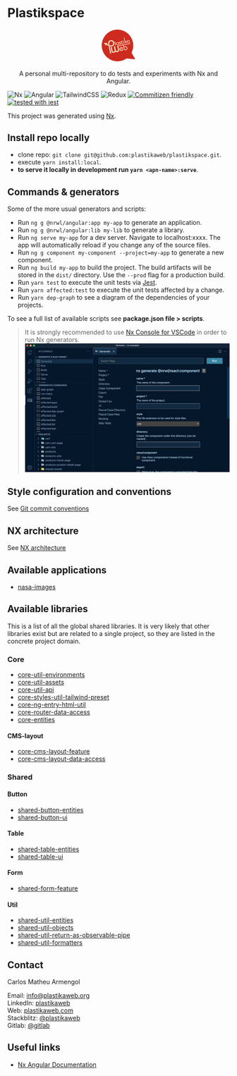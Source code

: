 # Plastikspace

<div align="center">
  <img width="15%" height="15%" src="./documentation/img/plastikaweb.png">
  <p>A personal multi-repository to do tests and experiments with Nx and Angular. </p>
</div>

![Nx](https://img.shields.io/badge/nx-143055?style=for-the-badge&logo=nx&logoColor=white)
![Angular](https://img.shields.io/badge/angular-%23DD0031.svg?style=for-the-badge&logo=angular&logoColor=white)
![TailwindCSS](https://img.shields.io/badge/tailwindcss-%2338B2AC.svg?style=for-the-badge&logo=tailwind-css&logoColor=white)
![Redux](https://img.shields.io/badge/redux-%23593d88.svg?style=for-the-badge&logo=redux&logoColor=white)
[![Commitizen friendly](https://img.shields.io/badge/commitizen-friendly-brightgreen.svg?style=for-the-badge)](http://commitizen.github.io/cz-cli/)
[![tested with jest](https://img.shields.io/badge/tested_with-jest-99424f.svg?style=for-the-badge)](https://github.com/facebook/jest)

This project was generated using [Nx](https://nx.dev).

## Install repo locally

- clone repo: `git clone git@github.com:plastikaweb/plastikspace.git`.
- execute `yarn install:local`.
- **to serve it locally in development run `yarn <apn-name>:serve`**.

## Commands & generators

Some of the more usual generators and scripts:

- Run `ng g @nrwl/angular:app my-app` to generate an application.
- Run `ng g @nrwl/angular:lib my-lib` to generate a library.
- Run `ng serve my-app` for a dev server. Navigate to localhost:xxxx. The app will automatically reload if you change any of the source files.
- Run `ng g component my-component --project=my-app` to generate a new component.
- Run `ng build my-app` to build the project. The build artifacts will be stored in the `dist/` directory. Use the `--prod` flag for a production build.
- Run `yarn test` to execute the unit tests via [Jest](https://jestjs.io).
- Run `yarn affected:test` to execute the unit tests affected by a change.
- Run `yarn dep-graph` to see a diagram of the dependencies of your projects.

To see a full list of available scripts see **package.json file > scripts**.

> It is strongly recommended to use [Nx Console for VSCode](https://marketplace.visualstudio.com/items?itemName=nrwl.angular-console) in order to run Nx generators.
> ![Nx Console for VSCode](documentation/img/nx-console-screenshot.png)

## Style configuration and conventions

See [Git commit conventions](documentation/commit-conventions.md)

## NX architecture

See [NX architecture](documentation/nx-architecture.md)

## Available applications

- [nasa-images](apps/nasa-images/README.md)

## Available libraries

This is a list of all the global shared libraries. It is very likely that other libraries exist but are related to a single project, so they are listed in the concrete project domain.

### Core

- [core-util-environments](libs/core/util/environments/README.md)
- [core-util-assets](libs/core/util/assets/README.md)
- [core-util-api](libs/core/util/api/README.md)
- [core-styles-util-tailwind-preset](libs/core/styles/util/tailwind-preset/README.md)
- [core-ng-entry-html-util](libs/core/ng-entry-html/util/README.md)
- [core-router-data-access](libs/core/router/data-access//README.md)
- [core-entities](libs/core/entities/README.md)

#### CMS-layout

- [core-cms-layout-feature](libs/core/cms-layout/feature/README.md)
- [core-cms-layout-data-access](libs/core/cms-layout/data-access/README.md)

### Shared

#### Button

- [shared-button-entities](libs/shared/button/entities/README.md)
- [shared-button-ui](libs/shared/button/ui/README.md)

#### Table

- [shared-table-entities](libs/shared/table/entities/README.md)
- [shared-table-ui](libs/shared/table/ui/README.md)

#### Form

- [shared-form-feature](libs/shared/form/feature/README.md)

#### Util

- [shared-util-entities](libs/shared/util/entities/README.md)
- [shared-util-objects](libs/shared/util/objects/README.md)
- [shared-util-return-as-observable-pipe](libs/shared/util/return-as-observable-pipe/README.md)
- [shared-util-formatters](libs/shared/util/formatters/README.md)

## Contact

Carlos Matheu Armengol

Email: info@plastikaweb.org  
LinkedIn: [plastikaweb](https://www.linkedin.com/in/plastikaweb)  
Web: [plastikaweb.com](https://www.plastikaweb.com)  
Stackblitz: [@plastikaweb](https://stackblitz.com/@plastikaweb)  
Gitlab: [@gitlab](https://gitlab.com/plastikaweb)

## Useful links

- [Nx Angular Documentation](https://nx.dev/angular)
